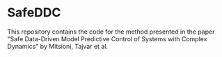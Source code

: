 # SafeDDC
This repository contains the code for the method presented in the paper "Safe Data-Driven Model Predictive Control of Systems with Complex Dynamics" by Mitsioni, Tajvar et al.
